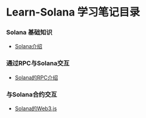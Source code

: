 # Learn-Solana 学习笔记目录

### Solana 基础知识
- [Solana介绍](./README/Base/course_01.md)

### 通过RPC与Solana交互
- [Solana的RPC介绍](./README/RPC/course_01.md)

### 与Solana合约交互
- [Solana的Web3.js](./README/interactive/course_01.md)




